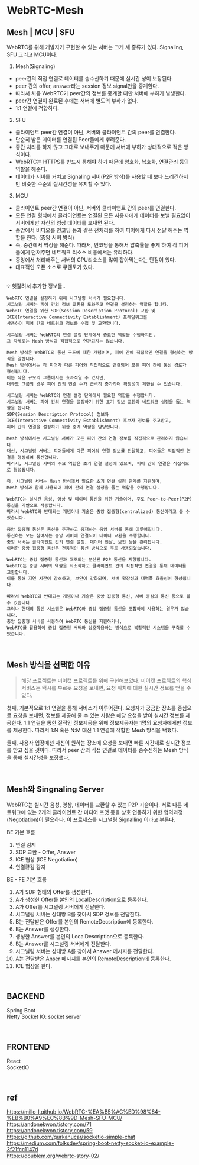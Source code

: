 # WebRTC-Mesh
## Mesh | MCU | SFU
WebRTC를 위해 개발자가 구현할 수 있는 서버는 크게 세 종류가 있다. Signaling, SFU 그리고 MCU이다. 
1. Mesh(Signaling)   
- peer간의 직접 연결로 데이터를 송수신하기 때문에 실시간 성이 보장된다.   
- peer 간의 offer, answer라는 session 정보 signal만을 중계한다.    
- 따라서 처음 WebRTC가 peer간의 정보를 중계할 때만 서버에 부하가 발생한다.    
- peer간 연결이 완료된 후에는 서버에 별도의 부하가 없다.    
- 1:1 연결에 적합하다.   
2. SFU
- 클라이언트 peer간 연결이 아닌, 서버와 클라이언트 간의 peer를 연결한다.   
- 단순히 받은 데이터를 연결된 Peer들에게 뿌려준다.     
- 중간 처리를 하지 않고 그대로 보내주기 때문에 서버에 부하가 상대적으로 적은 방식이다.    
- WebRTC는 HTTPS를 반드시 통해야 하기 때문에 암호화, 복호화, 연결관리 등의 역할을 해준다.   
- 데이터가 서버를 거치고 Signaling 서버(P2P 방식)를 사용할 때 보다 느리긴하지만 비슷한 수준의 실시간성을 유지할 수 있다.
3. MCU
- 클라이언트 peer간 연결이 아닌, 서버와 클라이언트 간의 peer를 연결한다.   
- 모든 연결 형식에서 클라이언트는 연결된 모든 사용자에게 데이터를 보낼 필요없이 서버에게만 자신의 영상 데이터를 보내면 된다.     
- 중앙에서 비디오를 인코딩 등과 같은 전처리를 하여 피어에게 다시 전달 해주는 역할을 한다. (중앙 서버 방식)   
- 즉, 중간에서 믹싱을 해준다. 따라서, 인코딩을 통해서 압축률을 좋게 하여 각 피어들에게 던져주면 네트워크 리소스 비용에서는 유리하다.   
- 중앙에서 처리해주는 서버의 CPU리소스를 많이 잡아먹는다는 단점이 있다.
- 대표적인 오픈 소스로 쿠렌토가 있다.
    
<br>
💡 헷갈려서 추가한 정보들..

```
WebRTC 연결을 설정하기 위해 시그널링 서버가 필요합니다. 
시그널링 서버는 피어 간의 정보 교환을 도와주고 연결을 설정하는 역할을 합니다.
WebRTC 연결을 위한 SDP(Session Description Protocol) 교환 및 
ICE(Interactive Connectivity Establishment) 프레임워크를
사용하여 피어 간의 네트워크 정보를 수집 및 교환합니다.
```

```
시그널링 서버는 WebRTC의 연결 설정 단계에서 중요한 역할을 수행하지만,
그 자체로는 Mesh 방식과 직접적으로 연관되지는 않습니다.

Mesh 방식은 WebRTC의 통신 구조에 대한 개념이며, 피어 간에 직접적인 연결을 형성하는 방식을 말합니다.
Mesh 방식에서는 각 피어가 다른 피어와 직접적으로 연결되어 모든 피어 간에 통신 경로가 형성됩니다.
이는 작은 규모의 그룹에서는 효과적일 수 있지만,
대규모 그룹의 경우 피어 간의 연결 수가 급격히 증가하며 확장성이 제한될 수 있습니다.

시그널링 서버는 WebRTC의 연결 설정 단계에서 필요한 역할을 수행합니다. 
시그널링 서버는 피어 간의 연결을 설정하기 위한 초기 정보 교환과 네트워크 설정을 돕는 역할을 합니다. 
SDP(Session Description Protocol) 정보와 
ICE(Interactive Connectivity Establishment) 후보자 정보를 주고받고,
피어 간의 연결을 설정하기 위한 중계 역할을 담당합니다.

Mesh 방식에서는 시그널링 서버가 모든 피어 간의 연결 정보를 직접적으로 관리하지 않습니다. 
대신, 시그널링 서버는 피어들에게 다른 피어의 연결 정보를 전달하고, 피어들은 직접적인 연결을 형성하여 통신합니다.
따라서, 시그널링 서버의 주요 역할은 초기 연결 설정에 있으며, 피어 간의 연결은 직접적으로 형성됩니다.

즉, 시그널링 서버는 Mesh 방식에서 필요한 초기 연결 설정 단계를 지원하며,
Mesh 방식과 함께 사용되어 피어 간의 연결 설정을 돕는 역할을 수행합니다.
```

```
WebRTC는 실시간 음성, 영상 및 데이터 통신을 위한 기술이며, 주로 Peer-to-Peer(P2P) 통신을 기반으로 작동합니다.
따라서 WebRTC와 반대되는 개념이나 기술은 중앙 집중형(centralized) 통신이라고 볼 수 있습니다.

중앙 집중형 통신은 통신을 주관하고 중재하는 중앙 서버를 통해 이루어집니다.
통신하는 모든 참여자는 중앙 서버에 연결되어 데이터 교환을 수행합니다.
중앙 서버는 클라이언트 간의 연결 설정, 데이터 전달, 보안 등을 관리합니다.
이러한 중앙 집중형 통신은 전통적인 통신 방식으로 주로 사용되었습니다.

WebRTC는 중앙 집중형 통신과 대조되는 분산된 P2P 통신을 지향합니다.
WebRTC는 중앙 서버의 역할을 최소화하고 클라이언트 간의 직접적인 연결을 통해 데이터를 교환합니다.
이를 통해 지연 시간이 감소하고, 보안이 강화되며, 서버 확장성과 대역폭 효율성이 향상됩니다.

따라서 WebRTC와 반대되는 개념이나 기술은 중앙 집중형 통신, 서버 중심의 통신 등으로 볼 수 있습니다.
그러나 현대의 통신 시스템은 WebRTC와 중앙 집중형 통신을 조합하여 사용하는 경우가 많습니다.
중앙 집중형 서버를 사용하여 WebRTC 통신을 지원하거나,
WebRTC를 활용하여 중앙 집중형 서버와 상호작용하는 방식으로 복합적인 시스템을 구축할 수 있습니다.
```

<br>

## Mesh 방식을 선택한 이유
> 해당 프로젝트는 미어캣 프로젝트를 위해 구현해보았다. 미어캣 프로젝트의 핵심 서비스는 택시를 부르듯 요청을 보내면, 요청 위치에 대한 실시간 정보를 얻을 수 있다.

첫째, 기본적으로 1:1 연결을 통해 서비스가 이루어진다. 요청자가 궁금한 장소를 중심으로 요청을 보내면, 정보를 제공해 줄 수 있는 사람은 해당 요청을 받아 실시간 정보를 제공한다. 1:1 연결을 통한 질적인 정보제공을 위해 정보제공자는 1명의 요청자에게만 정보를 제공한다. 따라서 1:N 혹은 N:M 대신 1:1 연결에 적합한 Mesh 방식을 택했다.

둘째, 사용자 입장에선 자신이 원하는 장소에 요청을 보내면 빠른 시간내로 실시간 정보를 받고 싶을 것이다. 따라서 peer 간의 직접 연결로 데이터를 송수신하는 Mesh 방식을 통해 실시간성을 보장했다.

<br>

## Mesh와 Singnaling Server
WebRTC는 실시간 음성, 영상, 데이터를 교환할 수 있는 P2P 기술이다. 서로 다른 네트워크에 있는 2개의 클라이언트 간 미디어 포맷 등을 상호 연동하기 위한 협의과정(Negotiation)이 필요하다. 이 프로세스를 시그널링 Signalling 이라고 부른다.

BE 기본 흐름
1. 연결 감지
2. SDP 교환 - Offer, Answer
3. ICE 협상 (ICE Negotiation)
4. 연결끊김 감지

BE - FE 기본 흐름
1. A가 SDP 형태의 Offer를 생성한다.
2. A가 생성한 Offer를 본인의 LocalDescription으로 등록한다.
3. A가 Offer를 시그널링 서버에게 전달한다.
4. 시그널링 서버는 상대방 B를 찾아서 SDP 정보를 전달한다.
5. B는 전달받은 Offer를 본인의 RemoteDecsription에 등록한다.
6. B는 Answer를 생성한다.
7. 생성한 Answer를 본인의 LocalDescription으로 등록한다.
8. B는 Answer를 시그널링 서버에게 전달한다.
9. 시그널링 서버는 상대방 A를 찾아서 Answer 메시지를 전달한다. 
10. A는 전달받은 Anser 메시지를 본인의 RemoteDescription에 등록한다.
11. ICE 협상을 한다.

<br>

## BACKEND
Spring Boot   
Netty Socket IO: socket server

<br>

## FRONTEND
React   
SocketIO

<br>

## ref
https://millo-l.github.io/WebRTC-%EA%B5%AC%ED%98%84-%EB%B0%A9%EC%8B%9D-Mesh-SFU-MCU/    
https://andonekwon.tistory.com/71     
https://andonekwon.tistory.com/59    
https://github.com/gurkanucar/socketio-simple-chat   
https://medium.com/folksdev/spring-boot-netty-socket-io-example-3f21fcc1147d   
https://doublem.org/webrtc-story-02/    
